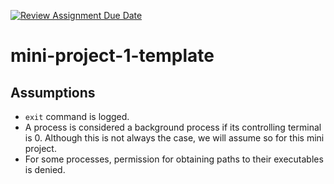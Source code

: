 [![Review Assignment Due Date](https://classroom.github.com/assets/deadline-readme-button-22041afd0340ce965d47ae6ef1cefeee28c7c493a6346c4f15d667ab976d596c.svg)](https://classroom.github.com/a/Qiz9msrr)
# mini-project-1-template

## Assumptions
- `exit` command is logged.
- A process is considered a background process if its controlling terminal is 0. Although this is not always the case, we will assume so for this mini project.
- For some processes, permission for obtaining paths to their executables is denied.